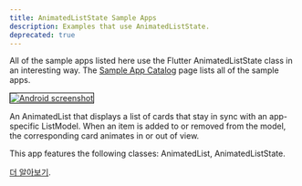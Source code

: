 ```yaml
---
title: AnimatedListState Sample Apps
description: Examples that use AnimatedListState.
deprecated: true
---
```


All of the sample apps listed here use the Flutter AnimatedListState
class in an interesting way. The
[Sample App Catalog](/docs/catalog/samples) page lists all of the sample apps.

<div class="container-fluid">
  <div class="lavish-table-row-mb">
    <a href="/docs/catalog/samples/animated-list">
      <div class="col-lg-3">
        <img style="border:1px solid #000000" src="https://storage.googleapis.com/flutter-catalog/cb4a54db8fb3726bf4293b9cc5cb12ce16883803/animated_list_small.png" alt="Android screenshot" class="img-fluid">
      </div>
   </a>
    <div class="col-lg-9">
      <p>
        An AnimatedList that displays a list of cards that stay
in sync with an app-specific ListModel. When an item is added to or removed
from the model, the corresponding card animates in or out of view.
      </p>
      <p>
        This app features the following classes: AnimatedList, AnimatedListState.
      </p>
      <p>
        <a href="/docs/catalog/samples/animated-list">더 알아보기</a>.
      </p>
    </div>
  </div>
</div>
